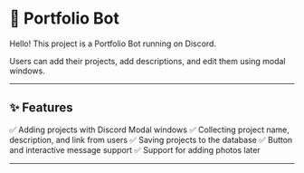 # 🤖 Portfolio Bot

Hello! This project is a Portfolio Bot running on Discord.

Users can add their projects, add descriptions, and edit them using modal windows.

---

## ✨ Features

✅ Adding projects with Discord Modal windows
✅ Collecting project name, description, and link from users
✅ Saving projects to the database
✅ Button and interactive message support
✅ Support for adding photos later

---

